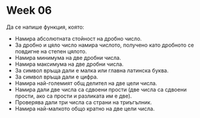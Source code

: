 # Week 06

Да се напише функция, която:

  - Намира абсолютната стойност на дробно число.
  - За дробно и цяло число намира числото, получено като дробното се повдигне на степен цялото.
  - Намира минимума на две дробни числа.
  - Намира максимума на две дробни числа.
  - За символ връща дали е малка или главна латинска буква.
  - За символ връща дали е цифра.
  - Намира най-големият общ делител на две цели числа.
  - Намира дали две числа са сдвоени прости (две числа са сдвоени прости, ако са прости и разликата им е две).
  - Проверява дали три числа са страни на триъгълник.
  - Намира най-малкото общо кратно на две цели числа.